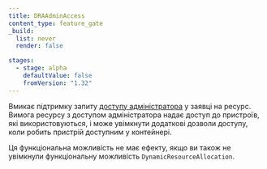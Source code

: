 ```yaml
---
title: DRAAdminAccess
content_type: feature_gate
_build:
  list: never
  render: false

stages:
  - stage: alpha
    defaultValue: false
    fromVersion: "1.32"
---
```


Вмикає підтримку запиту [доступу адміністратора](/docs/concepts/scheduling-eviction/dynamic-resource-allocation/#admin-access) у заявці на ресурс. Вимога ресурсу з доступом адміністратора надає доступ до пристроїв, які використовуються, і може увімкнути додаткові дозволи доступу, коли робить пристрій доступним у контейнері.

Ця функціональна можливість не має ефекту, якщо ви також не увімкнули функціональну можливість `DynamicResourceAllocation`.
